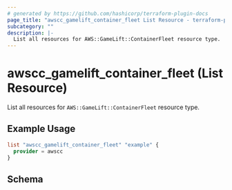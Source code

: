 ```yaml
---
# generated by https://github.com/hashicorp/terraform-plugin-docs
page_title: "awscc_gamelift_container_fleet List Resource - terraform-provider-awscc"
subcategory: ""
description: |-
  List all resources for AWS::GameLift::ContainerFleet resource type.
---
```


# awscc_gamelift_container_fleet (List Resource)

List all resources for `AWS::GameLift::ContainerFleet` resource type.

## Example Usage

```terraform
list "awscc_gamelift_container_fleet" "example" {
  provider = awscc
}
```

<!-- schema generated by tfplugindocs -->
## Schema
